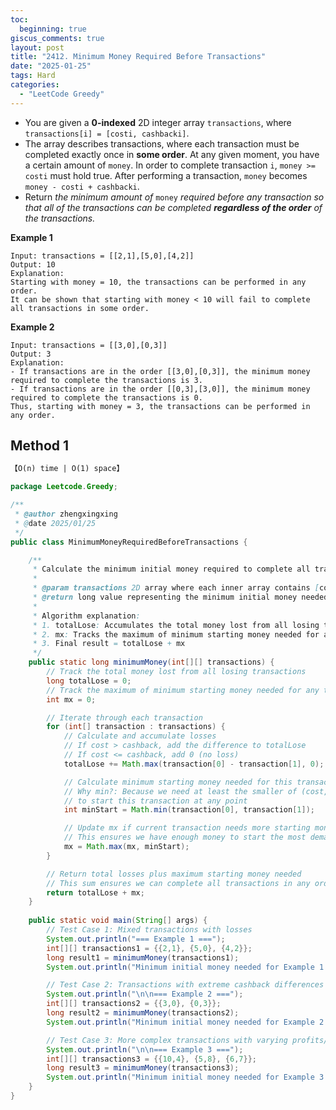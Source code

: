 ```yaml
---
toc:
  beginning: true
giscus_comments: true
layout: post
title: "2412. Minimum Money Required Before Transactions"
date: "2025-01-25"
tags: Hard
categories:
  - "LeetCode Greedy"
---
```



- You are given a **0-indexed** 2D integer array `transactions`, where `transactions[i] = [costi, cashbacki]`.
- The array describes transactions, where each transaction must be completed exactly once in **some order**. At any given moment, you have a certain amount of `money`. In order to complete transaction `i`, `money >= costi` must hold true. After performing a transaction, `money` becomes `money - costi + cashbacki`.
- Return *the minimum amount of* `money` *required before any transaction so that all of the transactions can be completed **regardless of the order** of the transactions.*

**Example 1**

```
Input: transactions = [[2,1],[5,0],[4,2]]
Output: 10
Explanation:
Starting with money = 10, the transactions can be performed in any order.
It can be shown that starting with money < 10 will fail to complete all transactions in some order.
```

**Example 2**

```
Input: transactions = [[3,0],[0,3]]
Output: 3
Explanation:
- If transactions are in the order [[3,0],[0,3]], the minimum money required to complete the transactions is 3.
- If transactions are in the order [[0,3],[3,0]], the minimum money required to complete the transactions is 0.
Thus, starting with money = 3, the transactions can be performed in any order.

```

## Method 1

```tex
【O(n) time | O(1) space】
```

```java
package Leetcode.Greedy;

/**
 * @author zhengxingxing
 * @date 2025/01/25
 */
public class MinimumMoneyRequiredBeforeTransactions {

    /**
     * Calculate the minimum initial money required to complete all transactions
     *
     * @param transactions 2D array where each inner array contains [cost, cashback]
     * @return long value representing the minimum initial money needed
     *
     * Algorithm explanation:
     * 1. totalLose: Accumulates the total money lost from all losing transactions
     * 2. mx: Tracks the maximum of minimum starting money needed for any single transaction
     * 3. Final result = totalLose + mx
     */
    public static long minimumMoney(int[][] transactions) {
        // Track the total money lost from all losing transactions
        long totalLose = 0;
        // Track the maximum of minimum starting money needed for any transaction
        int mx = 0;

        // Iterate through each transaction
        for (int[] transaction : transactions) {
            // Calculate and accumulate losses
            // If cost > cashback, add the difference to totalLose
            // If cost <= cashback, add 0 (no loss)
            totalLose += Math.max(transaction[0] - transaction[1], 0);

            // Calculate minimum starting money needed for this transaction
            // Why min?: Because we need at least the smaller of (cost, cashback)
            // to start this transaction at any point
            int minStart = Math.min(transaction[0], transaction[1]);

            // Update mx if current transaction needs more starting money
            // This ensures we have enough money to start the most demanding transaction
            mx = Math.max(mx, minStart);
        }

        // Return total losses plus maximum starting money needed
        // This sum ensures we can complete all transactions in any order
        return totalLose + mx;
    }
    
    public static void main(String[] args) {
        // Test Case 1: Mixed transactions with losses
        System.out.println("=== Example 1 ===");
        int[][] transactions1 = {{2,1}, {5,0}, {4,2}};
        long result1 = minimumMoney(transactions1);
        System.out.println("Minimum initial money needed for Example 1: " + result1);

        // Test Case 2: Transactions with extreme cashback differences
        System.out.println("\n\n=== Example 2 ===");
        int[][] transactions2 = {{3,0}, {0,3}};
        long result2 = minimumMoney(transactions2);
        System.out.println("Minimum initial money needed for Example 2: " + result2);

        // Test Case 3: More complex transactions with varying profits/losses
        System.out.println("\n\n=== Example 3 ===");
        int[][] transactions3 = {{10,4}, {5,8}, {6,7}};
        long result3 = minimumMoney(transactions3);
        System.out.println("Minimum initial money needed for Example 3: " + result3);
    }
}

```





